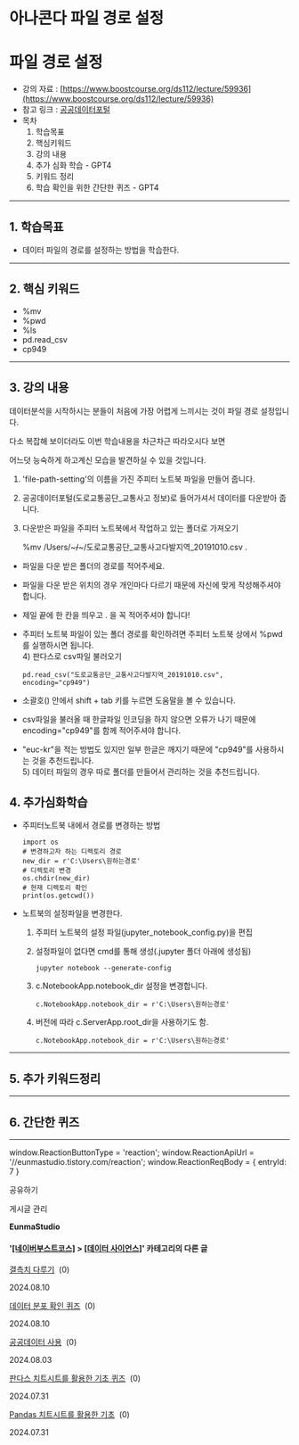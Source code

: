 
# 아나콘다 파일 경로 설정

파일 경로 설정
========

*   강의 자료 : [https://www.boostcourse.org/ds112/lecture/59936](https://www.boostcourse.org/ds112/lecture/59936)
*   참고 링크 : [공공데이터포털](https://www.data.go.kr/dataset/15003493/fileData.do)
*   목차
    1.  학습목표
    2.  핵심키워드
    3.  강의 내용
    4.  추가 심화 학습 - GPT4
    5.  키워드 정리
    6.  학습 확인을 위한 간단한 퀴즈 - GPT4

* * *

1\. 학습목표
--------

*   데이터 파일의 경로를 설정하는 방법을 학습한다.

* * *

2\. 핵심 키워드
----------

*   %mv
*   %pwd
*   %ls
*   pd.read\_csv
*   cp949

* * *

3\. 강의 내용
---------

데이터분석을 시작하시는 분들이 처음에 가장 어렵게 느끼시는 것이 파일 경로 설정입니다.

다소 복잡해 보이더라도 이번 학습내용을 차근차근 따라오시다 보면

어느덧 능숙하게 하고계신 모습을 발견하실 수 있을 것입니다.

1) 'file-path-setting'의 이름을 가진 주피터 노트북 파일을 만들어 줍니다.  
2) 공공데이터포털(도로교통공단\_교통사고 정보)로 들어가셔서 데이터를 다운받아 줍니다.  
3) 다운받은 파일을 주피터 노트북에서 작업하고 있는 폴더로 가져오기

      %mv /Users/~~~/~~~/도로교통공단_교통사고다발지역_20191010.csv .

*   파일을 다운 받은 폴더의 경로를 적어주세요.
    
*   파일을 다운 받은 위치의 경우 개인마다 다르기 때문에 자신에 맞게 작성해주셔야 합니다.
    
*   제일 끝에 한 칸을 띄우고 . 을 꼭 적어주셔야 합니다!
    
*   주피터 노트북 파일이 있는 폴더 경로를 확인하려면 주피터 노트북 상에서 %pwd를 실행하시면 됩니다.  
    4) 판다스로 csv파일 불러오기
    
        pd.read_csv("도로교통공단_교통사고다발지역_20191010.csv", encoding="cp949")
    
*   소괄호() 안에서 shift + tab 키를 누르면 도움말을 볼 수 있습니다.
    
*   csv파일을 불러올 때 한글파일 인코딩을 하지 않으면 오류가 나기 때문에 encoding="cp949"를 함께 적어주셔야 합니다.
    
*   "euc-kr"을 적는 방법도 있지만 일부 한글은 깨지기 때문에 "cp949"를 사용하시는 것을 추천드립니다.  
    5) 데이터 파일의 경우 따로 폴더를 만들어서 관리하는 것을 추천드립니다.
    

4\. 추가심화학습
----------

*   주피터노트북 내에서 경로를 변경하는 방법
    
        import os
        # 변경하고자 하는 디렉토리 경로
        new_dir = r'C:\Users\원하는경로'
        # 디렉토리 변경
        os.chdir(new_dir)
        # 현재 디렉토리 확인
        print(os.getcwd())
    
*   노트북의 설정파일을 변경한다.
    
    1.  주피터 노트북의 설정 파일(jupyter\_notebook\_config.py)을 편집
    2.  설정파일이 없다면 cmd를 통해 생성(.jupyter 폴더 아래에 생성됨)
        
            jupyter notebook --generate-config
        
    3.  c.NotebookApp.notebook\_dir 설정을 변경합니다.
        
            c.NotebookApp.notebook_dir = r'C:\Users\원하는경로'
        
    4.  버전에 따라 c.ServerApp.root\_dir을 사용하기도 함.
        
            c.NotebookApp.notebook_dir = r'C:\Users\원하는경로'
        

* * *

5\. 추가 키워드정리
------------

* * *

6\. 간단한 퀴즈
----------

* * *

window.ReactionButtonType = 'reaction'; window.ReactionApiUrl = '//eunmastudio.tistory.com/reaction'; window.ReactionReqBody = { entryId: 7 }

공유하기

게시글 관리

**EunmaStudio**

#### '[\[네이버부스트코스\]](/category/%5B%EB%84%A4%EC%9D%B4%EB%B2%84%EB%B6%80%EC%8A%A4%ED%8A%B8%EC%BD%94%EC%8A%A4%5D) > [\[데이터 사이언스\]](/category/%5B%EB%84%A4%EC%9D%B4%EB%B2%84%EB%B6%80%EC%8A%A4%ED%8A%B8%EC%BD%94%EC%8A%A4%5D/%5B%EB%8D%B0%EC%9D%B4%ED%84%B0%20%EC%82%AC%EC%9D%B4%EC%96%B8%EC%8A%A4%5D)' 카테고리의 다른 글

[결측치 다루기](/11)  (0)

2024.08.10

[데이터 분포 확인 퀴즈](/10)  (0)

2024.08.10

[공공데이터 사용](/9)  (0)

2024.08.03

[판다스 치트시트를 활용한 기초 퀴즈](/6)  (0)

2024.07.31

[Pandas 치트시트를 활용한 기초](/5)  (0)

2024.07.31
            